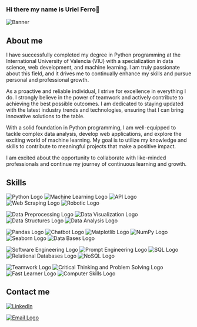 ### Hi there my name is Uriel Ferro👋

![Banner](https://i.gyazo.com/45fee0020f03442f81f73a3ee4397b19.png)

## About me

I have successfully completed my degree in Python programming at the International University of Valencia (VIU) with a specialization in data science, web development, and machine learning. I am truly passionate about this field, and it drives me to continually enhance my skills and pursue personal and professional growth.

As a proactive and reliable individual, I strive for excellence in everything I do. I strongly believe in the power of teamwork and actively contribute to achieving the best possible outcomes. I am dedicated to staying updated with the latest industry trends and technologies, ensuring that I can bring innovative solutions to the table.

With a solid foundation in Python programming, I am well-equipped to tackle complex data analysis, develop web applications, and explore the exciting world of machine learning. My goal is to utilize my knowledge and skills to contribute to meaningful projects that make a positive impact.

I am excited about the opportunity to collaborate with like-minded professionals and continue my journey of continuous learning and growth. 

## Skills
![Python Logo](https://img.shields.io/badge/-Python-blue?logo=python&logoColor=white)
![Machine Learning Logo](https://img.shields.io/badge/-Machine%20Learning-blue?logo=TensorFlow&logoColor=white)
![API Logo](https://img.shields.io/badge/-APIs-blue?logo=Postman&logoColor=white)
![Web Scraping Logo](https://img.shields.io/badge/-Web%20Scraping-blue?logo=python&logoColor=white)
![Robotic Logo](https://img.shields.io/badge/-Robotics-blue?logo=robot&logoColor=white)

![Data Preprocessing Logo](https://img.shields.io/badge/-Data%20Preprocessing-blue?logo=scikit-learn&logoColor=white)
![Data Visualization Logo](https://img.shields.io/badge/-Data%20Visualization-blue)
![Data Structures Logo](https://img.shields.io/badge/-Data%20Structures-blue?logo=python&logoColor=white)
![Data Analysis Logo](https://img.shields.io/badge/-Data%20Analysis-blue?logo=data&logoColor=white)

![Pandas Logo](https://img.shields.io/badge/-Pandas-blue?logo=pandas&logoColor=white)
![Chatbot Logo](https://img.shields.io/badge/-ChatbotAI-blue?logo=chatbot&logoColor=white)
![Matplotlib Logo](https://img.shields.io/badge/-Matplotlib-blue?logo=matplotlib&logoColor=white)
![NumPy Logo](https://img.shields.io/badge/-NumPy-blue?logo=numpy&logoColor=white)
![Seaborn Logo](https://img.shields.io/badge/-Seaborn-blue?logo=seaborn&logoColor=white)
![Data Bases Logo](https://img.shields.io/badge/-Data%20Bases-blue?logo=database&logoColor=white)

![Software Engineering Logo](https://img.shields.io/badge/-Software%20Engineering-blue?logo=code&logoColor=white)
![Prompt Engineering Logo](https://img.shields.io/badge/-Prompt%20Engineering-blue)
![SQL Logo](https://img.shields.io/badge/-SQL-blue?logo=sql&logoColor=white)
![Relational Databases Logo](https://img.shields.io/badge/-Relational%20Databases-blue?logo=database&logoColor=white)
![NoSQL Logo](https://img.shields.io/badge/-NoSQL-blue?logo=database&logoColor=white)

![Teamwork Logo](https://img.shields.io/badge/-Teamwork-blue?logo=slack&logoColor=white)
![Critical Thinking and Problem Solving Logo](https://img.shields.io/badge/-Critical%20Thinking%20and%20Problem%20Solving-blue)
![Fast Learner Logo](https://img.shields.io/badge/-Fast%20Learner-blue)
![Computer Skills Logo](https://img.shields.io/badge/-Computer%20Skills-blue?logo=computer&logoColor=white)


## Contact me

[![LinkedIn](https://img.shields.io/badge/-LinkedIn-blue?logo=linkedin&logoColor=white)](https://www.linkedin.com/in/urielferro/)

[![Email Logo](https://img.shields.io/badge/e--mail-urielferroh@gmail.com-blue?logo=email&logoColor=white)](mailto:urielferroh@gmail.com)

